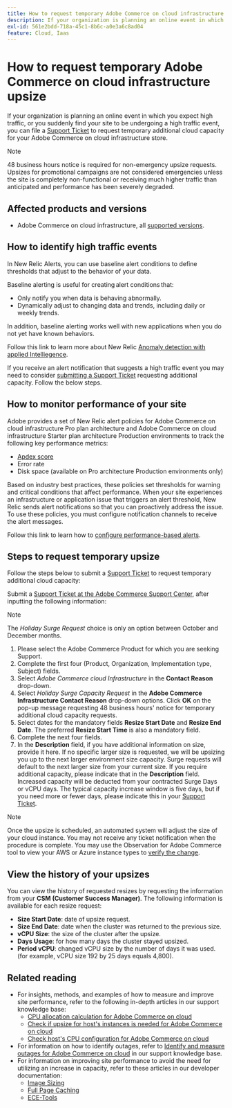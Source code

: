 ```yaml
---
title: How to request temporary Adobe Commerce on cloud infrastructure upsize
description: If your organization is planning an online event in which you expect high traffic, or you suddenly find your site to be undergoing a high traffic event, you can file a [Support Ticket](/help/help-center-guide/help-center/magento-help-center-user-guide.md#submit-ticket) to request temporary additional cloud capacity for your Adobe Commerce on cloud infrastructure store.
exl-id: 561e2bdd-718a-45c1-8b6c-a0e3a6c8ad04
feature: Cloud, Iaas
---
```

# How to request temporary Adobe Commerce on cloud infrastructure upsize

If your organization is planning an online event in which you expect high traffic, or you suddenly find your site to be undergoing a high traffic event, you can file a [Support Ticket](/help/help-center-guide/help-center/magento-help-center-user-guide.md#submit-ticket) to request temporary additional cloud capacity for your Adobe Commerce on cloud infrastructure store.

>[!NOTE]
>
>48 business hours notice is required for non-emergency upsize requests. Upsizes for promotional campaigns are not considered emergencies unless the site is completely non-functional or receiving much higher traffic than anticipated and performance has been severely degraded.

## Affected products and versions

* Adobe Commerce on cloud infrastructure, all [supported versions](https://www.adobe.com/content/dam/cc/en/legal/terms/enterprise/pdfs/Adobe-Commerce-Software-Lifecycle-Policy.pdf).

## How to identify high traffic events

In New Relic Alerts, you can use baseline alert conditions to define thresholds that adjust to the behavior of your data.

Baseline alerting is useful for creating alert conditions that:

* Only notify you when data is behaving abnormally.
* Dynamically adjust to changing data and trends, including daily or weekly trends.

In addition, baseline alerting works well with new applications when you do not yet have known behaviors.

Follow this link to learn more about New Relic [Anomaly detection with  applied Intelliegence](https://docs.newrelic.com/docs/alerts-applied-intelligence/applied-intelligence/anomaly-detection/anomaly-detection-applied-intelligence/).

If you receive an alert notification that suggests a high traffic event you may need to consider [submitting a Support Ticket](/docs/commerce-knowledge-base/kb/help-center-guide/magento-help-center-user-guide.html?lang=en#submit-ticket) requesting additional capacity. Follow the below steps.

## How to monitor performance of your site

Adobe provides a set of New Relic alert policies for Adobe Commerce on cloud infrastructure Pro plan architecture and Adobe Commerce on cloud infrastructure Starter plan architecture Production environments to track the following key performance metrics:

* [Apdex score](https://docs.newrelic.com/docs/apm/new-relic-apm/apdex/apdex-measure-user-satisfaction)
* Error rate
* Disk space (available on Pro architecture Production environments only)

Based on industry best practices, these policies set thresholds for warning and critical conditions that affect performance. When your site experiences an infrastructure or application issue that triggers an alert threshold, New Relic sends alert notifications so that you can proactively address the issue. To use these policies, you must configure notification channels to receive the alert messages.

Follow this link to learn how to [configure performance-based alerts](/docs/commerce-cloud-service/user-guide/monitor/new-relic.html#monitor-performance-with-managed-alerts).

## Steps to request temporary upsize

Follow the steps below to submit a [Support Ticket](/docs/commerce-knowledge-base/kb/help-center-guide/magento-help-center-user-guide.html?lang=en#submit-ticket) to request temporary additional cloud capacity:

Submit a [Support Ticket at the Adobe Commerce Support Center](/help/help-center-guide/help-center/magento-help-center-user-guide.md#submit-ticket), after inputting the following information:

>[!NOTE]
>
>The *Holiday Surge Request* choice is only an option between October and December months.

1. Please select the Adobe Commerce Product for which you are seeking Support.
1. Complete the first four (Product, Organization, Implementation type, Subject) fields.
1. Select *Adobe Commerce cloud Infrastructure* in the **Contact Reason** drop-down.
1. Select *Holiday Surge Capacity Request* in the **Adobe Commerce Infrastructure Contact Reason** drop-down options. Click **OK** on the pop-up message requesting 48 business hours' notice for temporary additional cloud capacity requests.
1. Select dates for the mandatory fields **Resize Start Date** and **Resize End Date**. The preferred **Resize Start Time** is also a mandatory field.
1. Complete the next four fields.
1. In the **Description** field, if you have additional information on size, provide it here. If no specific larger size is requested, we will be upsizing you up to the next larger environment size capacity. Surge requests will default to the next larger size from your current size. If you require additional capacity, please indicate that in the **Description** field. Increased capacity will be deducted from your contracted Surge Days or vCPU days. The typical capacity increase window is five days, but if you need more or fewer days, please indicate this in your [Support Ticket](/help/help-center-guide/help-center/magento-help-center-user-guide.md#submit-ticket).

>[!NOTE]
>
>Once the upsize is scheduled, an automated system will adjust the size of your cloud instance. You may not receive any ticket notification when the procedure is complete. You may use the Observation for Adobe Commerce tool to view your AWS or Azure instance types to [verify the change](/help/how-to/general/check-vcpu-using-observation-for-adobe-commerce.md).

## View the history of your upsizes

You can view the history of requested resizes by requesting the information from your **CSM (Customer Success Manager)**.
The following information is available for each resize request:

* **Size Start Date**: date of upsize request.
* **Size End Date**: date when the cluster was returned to the previous size.
* **vCPU Size**: the size of the cluster after the upsize.
* **Days Usage**: for how many days the cluster stayed upsized.
* **Period vCPU**: changed vCPU size by the number of days it was used. (for example, vCPU size 192 by 25 days equals 4,800).


## Related reading

* For insights, methods, and examples of how to measure and improve site performance, refer to the following in-depth articles in our support knowledge base:
    * [CPU allocation calculation for Adobe Commerce on cloud](/docs/commerce-knowledge-base/kb/how-to/magento-commerce-cloud-cpu-allocation-calculation.html)
    * [Check if upsize for host's instances is needed for Adobe Commerce on cloud](/docs/commerce-knowledge-base/kb/how-to/magento-commerce-cloud-check-if-upsize-for-hosts-instances-is-needed.html)
    * [Check host's CPU configuration for Adobe Commerce on cloud](/docs/commerce-knowledge-base/kb/how-to/magento-commerce-cloud-check-hosts-cpu-configuration.html)
* For information on how to identify outages, refer to [Identify and measure outages for Adobe Commerce on cloud](/docs/commerce-knowledge-base/kb/how-to/how-to-identify-outages.html) in our support knowledge base.
* For information on improving site performance to avoid the need for utilizing an increase in capacity, refer to these articles in our developer documentation:
    * [Image Sizing](/docs/commerce-admin/catalog/products/digital-assets/product-image-config.html#product-image-resizing)
    * [Full Page Caching](/docs/commerce-admin/systems/tools/cache-management.html#full-page-caching)
    * [ECE-Tools](/docs/commerce-cloud-service/user-guide/dev-tools/ece-tools/package-overview.html)
